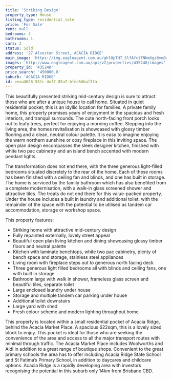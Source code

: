 ```yaml
---
title: 'Striking Design'
property_type: House
listing_type: residential_sale
price: 'For Sale'
rent: null
bedrooms: 3
bathrooms: 1
cars: 2
status: Sold
address: '27 Alveston Street, ACACIA RIDGE'
main_image: 'https://img.eagleagent.com.au/ghlOpTH7_5lfAfctTNhmXgz8vm0=/1280x854/smart/https://s3-us-west-2.amazonaws.com/eagleagent-orig/images/6822202/128885778-image-M.jpg'
images: 'http://www.eagleagent.com.au/api/v2/properties/435248/images'
property_id: '435248'
price_search: '450000.0'
suburb: 'ACACIA RIDGE'
id: eeaa4628-55fc-4ef7-85a7-bfee5dbaf37a
---
```

This beautifully presented striking mid-century design is sure to attract those who are after a unique house to call home. Situated in quiet residential pocket, this is an idyllic location for families. A private family home, this property promises years of enjoyment in the spacious and fresh interiors, and tranquil surrounds. The cute north-facing front porch looks out to leafy trees, perfect for enjoying a morning coffee. Stepping into the living area, the homes revitalisation is showcased with glossy timber flooring and a clean, neutral colour palette. It is easy to imagine enjoying the warm northern sunshine or cosy fireplace in this inviting space. The open plan design encompasses the sleek designer kitchen, finished with white two pac cabinetry and an island bench accented with modern pendant lights.

The transformation does not end there, with the three generous light-filled bedrooms situated discretely to the rear of the home. Each of these rooms has been finished with a ceiling fan and blinds, and one has built in storage. The home is serviced by the family bathroom which has also benefited from a complete modernisation, with a walk-in glass screened shower and attractive tiles. The treats do not end there for this value-packed property. Under the house includes a built in laundry and additional toilet, with the remainder of the space with the potential to be utilised as tandem car accommodation, storage or workshop space.

This property features:

*  Striking home with attractive mid-century design
*  Fully repainted externally, lovely street appeal
*  Beautiful open plan living kitchen and dining showcasing glossy timber floors and neutral palette
*  Kitchen with laminate benchtops, white two pac cabinetry, plenty of bench space and storage, stainless steel appliances
*  Living room with fireplace steps out to generous north facing deck
*  Three generous light filled bedrooms all with blinds and ceiling fans, one with built in storage
*  Bathroom large with walk in shower, frameless glass screen and beautiful tiles, separate toilet
*  Large enclosed laundry under house
*  Storage and multiple tandem car parking under house
*  Additional toilet downstairs
*  Large yard with shed
*  Fresh colour scheme and modern lighting throughout home

This property is located within a small residential pocket of Acacia Ridge, behind the Acacia Market Place. A spacious 622sqm, this is a lovely sized block to enjoy. This pocket is ideal for those who are seeking the convenience of the area and access to all the major transport routes with minimal through traffic. The Acacia Market Place includes Woolworths and Aldi in addition to a great range of boutique shops. Convenient to the great primary schools the area has to offer including Acacia Ridge State School and St Fatima’s Primary School, in addition to daycares and childcare options. Acacia Ridge is a rapidly developing area with investors recognising the potential in this suburb only 14km from Brisbane CBD.